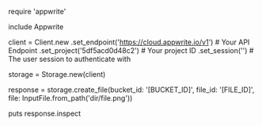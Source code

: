 require 'appwrite'

include Appwrite

client = Client.new
    .set_endpoint('https://cloud.appwrite.io/v1') # Your API Endpoint
    .set_project('5df5acd0d48c2') # Your project ID
    .set_session('') # The user session to authenticate with

storage = Storage.new(client)

response = storage.create_file(bucket_id: '[BUCKET_ID]', file_id: '[FILE_ID]', file: InputFile.from_path('dir/file.png'))

puts response.inspect
